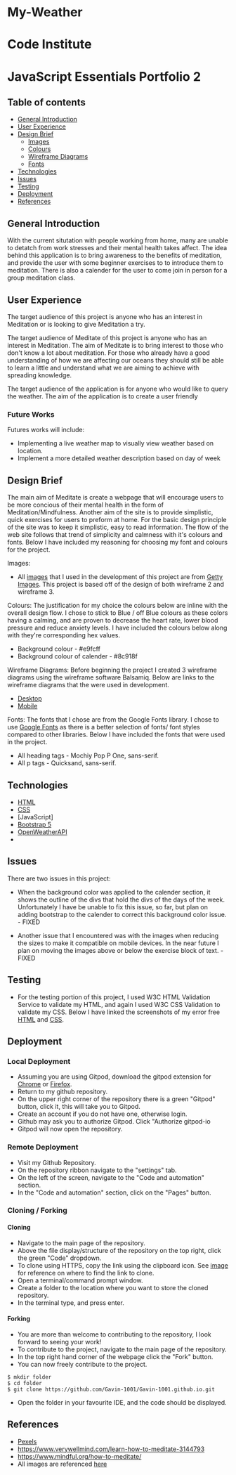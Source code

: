 # My-Weather
# Code Institute
# JavaScript Essentials Portfolio 2

## Table of contents
* [General Introduction](#general-introduction)
* [User Experience](#user-experience)
* [Design Brief](#design-brief)
	* [Images](#Images)
	* [Colours](#Colours)
	* [Wireframe Diagrams](#Wireframe-Diagrams)
	* [Fonts](#font)
* [Technologies](#technologies)
* [Issues](#issues)
* [Testing](#testing)
* [Deployment](#deployment)
* [References](#references)

## General Introduction
With the current situtation with people working from home, many are unable to detatch from work stresses and their mental health takes affect. The idea behind this application is to bring awareness to the benefits of meditation, and provide the user with some beginner exercises to to introduce them to meditation. There is also a calender for the user to come join in person for a group meditation class. 

## User Experience
The target audience of this project is anyone who has an interest in Meditation or is looking to give Meditation a try. 

The target audience of Meditate of this project is anyone who has an interest in Meditation. The aim of Meditate is to bring interest to those who don't know a lot about meditation. For those who already have a good understanding of how we are affecting our oceans they should still be able to learn a little and understand what we are aiming to achieve with spreading knowledge.

The target audience of the application is for anyone who would like to query the weather. The aim of the application is to create a user friendly 

### Future Works
Futures works will include:
* Implementing a live weather map to visually view weather based on location.
* Implement a more detailed weather description based on day of week

## Design Brief
The main aim of Meditate is create a webpage that will encourage users to be more concious of their mental health in the form of Meditation/Mindfulness. Another aim of the site is to provide simplistic, quick exercises for users to preform at home. For the basic design principle of the site was to keep it simplistic, easy to read information. The flow of the web site follows that trend of simplicity and calmness with it's colours and fonts. Below I have included my reasoning for choosing my font and colours for the project. 

Images: 
* All [images](https://github.com/Gavin-1001/Gavin-1001.github.io/tree/main/assets/images/wireframes) that I used in the development of this project are from [Getty Images](https://www.gettyimages.ie/). This project is based off of the design of both wireframe 2 and wireframe 3. 


Colours:
The justification for my choice the colours below are inline with the overall design flow. I chose to stick to Blue / off Blue colours as these colors having a calming, and are proven to decrease the heart rate, lower blood pressure and reduce anxiety levels. I have included the colours below along with they're corresponding hex values.
* Background colour - #e9fcff
* Background colour of calender - #8c918f


Wireframe Diagrams:
Before beginning the project I created 3 wireframe diagrams using the wireframe software Balsamiq. Below are links to the wireframe diagrams that the were used in development.  
* [Desktop](https://github.com/Gavin-1001/Gavin-1001.github.io/blob/main/assets/images/wireframes/wireframe_3.bmpr)
* [Mobile](https://github.com/Gavin-1001/Gavin-1001.github.io/blob/main/assets/images/wireframes/wireframe3_mobile.bmpr)

Fonts:
The fonts that I chose are from the Google Fonts library. I chose to use [Google Fonts](https://fonts.google.com/) as there is a better selection of fonts/ font styles compared to other libraries. Below I have included the fonts that were used in the project.

* All heading tags - Mochiy Pop P One, sans-serif.
* All p tags - Quicksand, sans-serif.

	
## Technologies
* [HTML](https://developer.mozilla.org/en-US/docs/Learn/HTML/Introduction_to_HTML)
* [CSS](https://developer.mozilla.org/en-US/docs/Learn/CSS/First_steps/Getting_started)
* [JavaScript]
* [Bootstrap 5](https://getbootstrap.com/)
* [OpenWeatherAPI](https://openweathermap.org/api)
* 
<!--	
## Setup
To run this project, install it locally using npm:

```
$ mkdir folder
$ cd folder
$ git clone https://github.com/Gavin-1001/Gavin-1001.github.io.git
```
-->

## Issues
There are two issues in this project:

* When the background color was applied to the calender section, it shows the outline of the divs that hold the divs of the days of the week. Unfortunately I have be unable to fix this issue, so far, but plan on adding bootstrap to the calender to correct this background color issue. - FIXED

* Another issue that I encountered was with the images when reducing the sizes to make it compatible on mobile devices. In the near future I plan on moving the images above or below the exercise block of text. - FIXED

## Testing
* For the testing portion of this project, I used W3C HTML Validation Service to validate my HTML, and again I used W3C CSS Validation to validate my CSS. Below I have linked the screenshots of my error free [HTML](https://github.com/Gavin-1001/Gavin-1001.github.io/blob/main/assets/images/test_screenshots/HTML_Validation.png) and [CSS](https://github.com/Gavin-1001/Gavin-1001.github.io/blob/main/assets/images/test_screenshots/CSS_Validation.png). 

## Deployment

### Local Deployment
* Assuming you are using Gitpod, download the gitpod extension for [Chrome](https://chrome.google.com/webstore/detail/gitpod-always-ready-to-co/dodmmooeoklaejobgleioelladacbeki) or [Firefox](https://addons.mozilla.org/en-US/firefox/addon/gitpod/?utm_source=addons.mozilla.org&utm_medium=referral&utm_content=search).
* Return to my github repository.
* On the upper right corner of the repository there is a green "Gitpod" button, click it, this will take you to Gitpod.
* Create an account if you do not have one, otherwise login.
* Github may ask you to authorize Gitpod. Click "Authorize gitpod-io
* Gitpod will now open the repository.

### Remote Deployment
* Visit my Github Repository.
* On the repository ribbon navigate to the "settings" tab.
* On the left of the screen, navigate to the "Code and automation" section.
* In the "Code and automation" section, click on the "Pages" button.

### Cloning / Forking
#### Cloning
* Navigate to the main page of the repository. 
* Above the file display/structure of the repository on the top right, click the green "Code" dropdown.
* To clone using HTTPS, copy the link using the clipboard icon. See [image](https://github.com/Gavin-1001/Gavin-1001.github.io/blob/main/assets/images/github_images/cloning-repo.PNG) for reference on where to find the link to clone.
* Open a terminal/command prompt window.
* Create a folder to the location where you want to store the cloned repository. 
* In the terminal type, and press enter.

#### Forking
* You are more than welcome to contributing to the repository, I look forward to seeing your work!
* To contribute to the project, navigate to the main page of the repository.
* In the top right hand corner of the webpage click the "Fork" button.
* You can now freely contribute to the project.
```
$ mkdir folder
$ cd folder
$ git clone https://github.com/Gavin-1001/Gavin-1001.github.io.git
```
* Open the folder in your favourite IDE, and the code should be displayed. 


## References
* [Pexels](https://www.pexels.com/)
* https://www.verywellmind.com/learn-how-to-meditate-3144793 
* https://www.mindful.org/how-to-meditate/
* All images are referenced [here](https://github.com/Gavin-1001/Gavin-1001.github.io/blob/main/assets/images/exercise_images/image_reference.txt)
